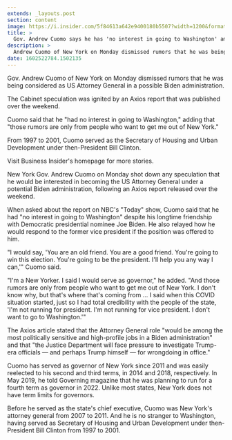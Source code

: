 ```yaml
--- 
extends: _layouts.post 
section: content 
image: https://i.insider.com/5f84613a642e9400180b5507?width=1200&format=jpeg 
title: > 
  Gov. Andrew Cuomo says he has 'no interest in going to Washington' amid rumors of Attorney General post under a Biden administration 
description: > 
  Andrew Cuomo of New York on Monday dismissed rumors that he was being considered as US Attorney General in a possible Biden administration.Cuomo said that he "had no interest in going to Washington," adding that "those rumors are only from people who want to get me out of New York."From 1997 to 2001, Cuomo served as the Secretary of Housing and Urban Development under then-President Bill Clinton.Andrew Cuomo on Monday shot down any speculation that he would be interested in becoming the US Attorney General under a potential Biden administration, following an Axios report released over the weekend.Before he served as the state's chief executive, Cuomo was New York's attorney general from 2007 to 2011. 
date: 1602522784.1502135 
--- 
```

Gov. Andrew Cuomo of New York on Monday dismissed rumors that he was being considered as US Attorney General in a possible Biden administration.

The Cabinet speculation was ignited by an Axios report that was published over the weekend.

Cuomo said that he "had no interest in going to Washington," adding that "those rumors are only from people who want to get me out of New York."

From 1997 to 2001, Cuomo served as the Secretary of Housing and Urban Development under then-President Bill Clinton.

Visit Business Insider's homepage for more stories.

New York Gov. Andrew Cuomo on Monday shot down any speculation that he would be interested in becoming the US Attorney General under a potential Biden administration, following an Axios report released over the weekend.

When asked about the report on NBC's "Today" show, Cuomo said that he had "no interest in going to Washington" despite his longtime friendship with Democratic presidential nominee Joe Biden. He also relayed how he would respond to the former vice president if the position was offered to him.

"I would say, 'You are an old friend. You are a good friend. You're going to win this election. You're going to be the president. I'll help you any way I can,'" Cuomo said.

"I'm a New Yorker. I said I would serve as governor," he added. "And those rumors are only from people who want to get me out of New York. I don't know why, but that's where that's coming from ... I said when this COVID situation started, just so I had total credibility with the people of the state, 'I'm not running for president. I'm not running for vice president. I don't want to go to Washington.'"

The Axios article stated that the Attorney General role "would be among the most politically sensitive and high-profile jobs in a Biden administration" and that "the Justice Department will face pressure to investigate Trump-era officials — and perhaps Trump himself — for wrongdoing in office."

Cuomo has served as governor of New York since 2011 and was easily reelected to his second and third terms, in 2014 and 2018, respectively. In May 2019, he told Governing magazine that he was planning to run for a fourth term as governor in 2022. Unlike most states, New York does not have term limits for governors.

Before he served as the state's chief executive, Cuomo was New York's attorney general from 2007 to 2011. And he is no stranger to Washington, having served as Secretary of Housing and Urban Development under then-President Bill Clinton from 1997 to 2001.